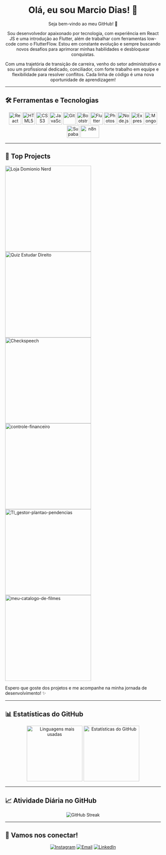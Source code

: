 <div align="center">
  <h1>Olá, eu sou <strong>Marcio Dias</strong>! 👋</h1>
  <p>Seja bem-vindo ao meu GitHub! 🚀</p>

  <p>Sou desenvolvedor apaixonado por tecnologia, com experiência em React JS e uma introdução ao Flutter, além de trabalhar com ferramentas low-code como o FlutterFlow. Estou em constante evolução e sempre buscando novos desafios para aprimorar minhas habilidades e desbloquear conquistas.</p>

  <p>Com uma trajetória de transição de carreira, venho do setor administrativo e sou um profissional dedicado, conciliador, com forte trabalho em equipe e flexibilidade para resolver conflitos. Cada linha de código é uma nova oportunidade de aprendizagem!</p>
</div>

---

## 🛠 Ferramentas e Tecnologias

<div align="center">
  <img src="https://cdn.jsdelivr.net/gh/devicons/devicon/icons/react/react-original.svg" width="40" height="40" alt="React"/>
  <img src="https://cdn.jsdelivr.net/gh/devicons/devicon/icons/html5/html5-original.svg" width="40" height="40" alt="HTML5"/>
  <img src="https://cdn.jsdelivr.net/gh/devicons/devicon/icons/css3/css3-original.svg" width="40" height="40" alt="CSS3"/>
  <img src="https://cdn.jsdelivr.net/gh/devicons/devicon/icons/javascript/javascript-original.svg" width="40" height="40" alt="JavaScript"/>
  <img src="https://cdn.jsdelivr.net/gh/devicons/devicon/icons/git/git-original.svg" width="40" height="40" alt="Git"/>
  <img src="https://cdn.jsdelivr.net/gh/devicons/devicon/icons/bootstrap/bootstrap-plain.svg" width="40" height="40" alt="Bootstrap"/>
  <img src="https://cdn.jsdelivr.net/gh/devicons/devicon/icons/flutter/flutter-original.svg" width="40" height="40" alt="Flutter"/>
  <img src="https://cdn.jsdelivr.net/gh/devicons/devicon/icons/photoshop/photoshop-plain.svg" width="40" height="40" alt="Photoshop"/>
  <img src="https://cdn.jsdelivr.net/gh/devicons/devicon/icons/nodejs/nodejs-original.svg" width="40" height="40" alt="Node.js"/>
  <img src="https://cdn.jsdelivr.net/gh/devicons/devicon/icons/express/express-original.svg" width="40" height="40" alt="Express"/>
  <img src="https://cdn.jsdelivr.net/gh/devicons/devicon/icons/mongodb/mongodb-original.svg" width="40" height="40" alt="MongoDB"/>
  <img src="https://cdn.jsdelivr.net/gh/devicons/devicon/icons/supabase/supabase-original.svg" width="40" height="40" alt="Supabase"/>
  <img src="https://img.shields.io/badge/n8n-FF5722?style=for-the-badge&logo=n8n&logoColor=white" width="60" height="40" alt="n8n"/>
</div>

---

## 🧩 Top Projects
<p>
  <a href="https://lojadominionerd.com.br">
    <img width="278" src="https://denvercoder1-github-readme-stats.vercel.app/api/pin/?username=MarcioBADias&repo=dominioNerd-list&theme=dark&bg_color=0D1017&title_color=E8EDF3&hide_border=false&icon_color=E8EDF3&show_icons=false&border_radius=0" alt="Loja Domionio Nerd">
  </a>
  <a href="https://github.com/MarcioBADias/quiz-estudar-direito">
    <img width="278" src="https://denvercoder1-github-readme-stats.vercel.app/api/pin/?username=MarcioBADias&repo=quiz-estudar-direito&theme=dark&bg_color=0D1017&title_color=E8EDF3&hide_border=false&icon_color=E8EDF3&show_icons=false&border_radius=0" alt="Quiz Estudar Direito">
  </a>
  <a href="https://github.com/MarcioBADias/checkspeech">
    <img width="278" src="https://denvercoder1-github-readme-stats.vercel.app/api/pin/?username=MarcioBADias&repo=checkspeech&theme=dark&bg_color=0D1017&title_color=E8EDF3&hide_border=false&icon_color=E8EDF3&show_icons=false&border_radius=0" alt="Checkspeech">
  </a>
  <a href="https://controle-financeiro-pessoal-simples.netlify.app/">
    <img width="278" src="https://denvercoder1-github-readme-stats.vercel.app/api/pin/?username=MarcioBADias&repo=controle-financeiro&theme=dark&bg_color=0D1017&title_color=E8EDF3&hide_color=false&icon_color=E8EDF3&show_icons=false&border_radius=0" alt="controle-financeiro">
  </a>
  <a href="https://ti-plantao.netlify.app/">
    <img width="278" src="https://denvercoder1-github-readme-stats.vercel.app/api/pin/?username=MarcioBADias&repo=TI_gestor-plantao-pendencias&theme=dark&bg_color=0D1017&title_color=E8EDF3&hide_border=false&icon_color=E8EDF3&show_icons=false&border_radius=0" alt="TI_gestor-plantao-pendencias">
  </a>
  <a href="https://meu-catalogo-de-filmes.netlify.app/">
    <img width="278" src="https://denvercoder1-github-readme-stats.vercel.app/api/pin/?username=MarcioBADias&repo=me-avalia&theme=dark&bg_color=0D1017&title_color=E8EDF3&hide_border=false&icon_color=E8EDF3&show_icons=false&border_radius=0" alt="meu-catalogo-de-filmes">
  </a>
</p>

Espero que goste dos projetos e me acompanhe na minha jornada de desenvolvimento! ✨

---

## 📊 Estatísticas do GitHub

<div align="center">
  <img height="180em" src="https://github-readme-stats.vercel.app/api/top-langs/?username=MarcioBADias&layout=compact&langs_count=7&theme=dracula" alt="Linguagens mais usadas"/>
  <img height="180em" src="https://github-readme-stats.vercel.app/api?username=MarcioBADias&show_icons=true&theme=dracula&include_all_commits=true&count_private=true" alt="Estatísticas do GitHub"/>
</div>

---

## 📈 Atividade Diária no GitHub

<div align="center">
  <img src="https://github-readme-streak-stats.herokuapp.com/?user=MarcioBADias&theme=dark&hide_border=true&date_format=M%20j%5B%2C%20Y%5D" alt="GitHub Streak"/>
</div>

---

## 📱 Vamos nos conectar!

<div align="center">
  <a href="https://instagram.com/marcio_nr" target="_blank"><img src="https://img.shields.io/badge/-Instagram-%23E4405F?style=for-the-badge&logo=instagram&logoColor=white" target="_blank" alt="Instagram"></a>
  <a href="mailto:marcio.b.a.dias@gmail.com"><img src="https://img.shields.io/badge/Gmail-D14836?style=for-the-badge&logo=gmail&logoColor=white" target="_blank" alt="Email"></a>
  <a href="https://www.linkedin.com/in/marcio-breno-augusto-dias-23a84ab4" target="_blank"><img src="https://img.shields.io/badge/-LinkedIn-%230077B5?style=for-the-badge&logo=linkedin&logoColor=white" target="_blank" alt="LinkedIn"></a>
</div>
